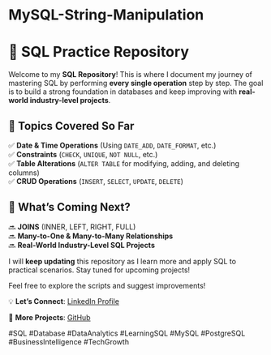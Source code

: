 # MySQL-String-Manipulation
# 🚀 SQL Practice Repository  

Welcome to my **SQL Repository**! This is where I document my journey of mastering SQL by performing **every single operation** step by step. The goal is to build a strong foundation in databases and keep improving with **real-world industry-level projects**.  

## 📌 Topics Covered So Far  
✅ **Date & Time Operations** (Using `DATE_ADD`, `DATE_FORMAT`, etc.)  
✅ **Constraints** (`CHECK`, `UNIQUE`, `NOT NULL`, etc.)  
✅ **Table Alterations** (`ALTER TABLE` for modifying, adding, and deleting columns)  
✅ **CRUD Operations** (`INSERT`, `SELECT`, `UPDATE`, `DELETE`)  

## 🚀 What’s Coming Next?  
🔜 **JOINS** (INNER, LEFT, RIGHT, FULL)  
🔜 **Many-to-One & Many-to-Many Relationships**  
🔜 **Real-World Industry-Level SQL Projects**  

I will **keep updating** this repository as I learn more and apply SQL to practical scenarios. Stay tuned for upcoming projects!  

Feel free to explore the scripts and suggest improvements!  

💡 **Let’s Connect**: [LinkedIn Profile](https://www.linkedin.com/in/your-profile/)  

📂 **More Projects**: [GitHub](https://github.com/your-github-profile/)  

#SQL #Database #DataAnalytics #LearningSQL #MySQL #PostgreSQL #BusinessIntelligence #TechGrowth  
